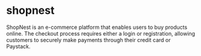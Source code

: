 # shopnest
ShopNest is an e-commerce platform that enables users to buy products online. The checkout process requires either a login or registration, allowing customers to securely make payments through their credit card or Paystack.
